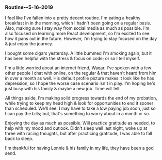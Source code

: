 ### Routine--5-16-2019

I feel like I've fallen into a pretty decent routine. I'm eating a healthy breakfast in in the morning, which I hadn't been going on a regular basis. Also, making sure I stay way from social media as much as possible. I'm also focused on learning more React development, so I'm excited to see how it pans out in the future. However, I'm trying to stay focused on the day & just enjoy the journey. 

I bought some cigars yesterday. A little bummed I'm smoking again, but it has been helpful with the stress & focus on code; or so I tell myself.

I'm a little worried about an internet friend, Waqar. I've spoken with a few other people I chat with online, on the regular & that haven't heard from him in over a month as well. His default profile picture makes it look like he has depression, so I hope the worse case scenario isn't in play. I'm hoping he's just busy with his family & maybe a new job. Time will tell.

All things aside, I'm making solid progress towards the end of my probation, while trying to keep my head high & look for opportunities to end it sooner than scheduled. We'll see. I may have to take a low paying job soon, just so I can pay the bills; but, that's something to worry about in a month or so.

Enjoying the day as much as possible. Will practice gratitude as needed, to help with my mood and outlook. Didn't sleep well last night, woke up at three with racing thoughts, but after practicing gratitude, I was able to fall back to sleep. 

I'm thankful for having Lonnie & his family in my life, they have been a god send.
